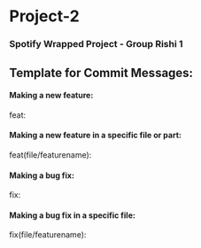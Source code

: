 # Project-2

### Spotify Wrapped Project - Group Rishi 1

## Template for Commit Messages:

#### Making a new feature:
feat:

#### Making a new feature in a specific file or part:
feat(file/featurename):

#### Making a bug fix:
fix:

#### Making a bug fix in a specific file:
fix(file/featurename):
